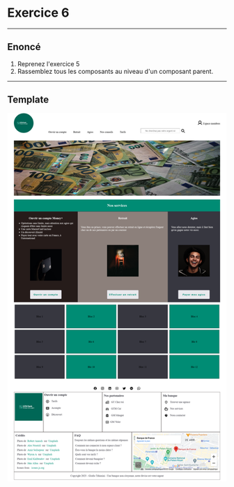 # Exercice 6

---

## Enoncé

1. Reprenez l'exercice 5
2. Rassemblez tous les composants au niveau d'un composant parent.

---

## Template

![gtm-bank](./img/gtm-bank.png)